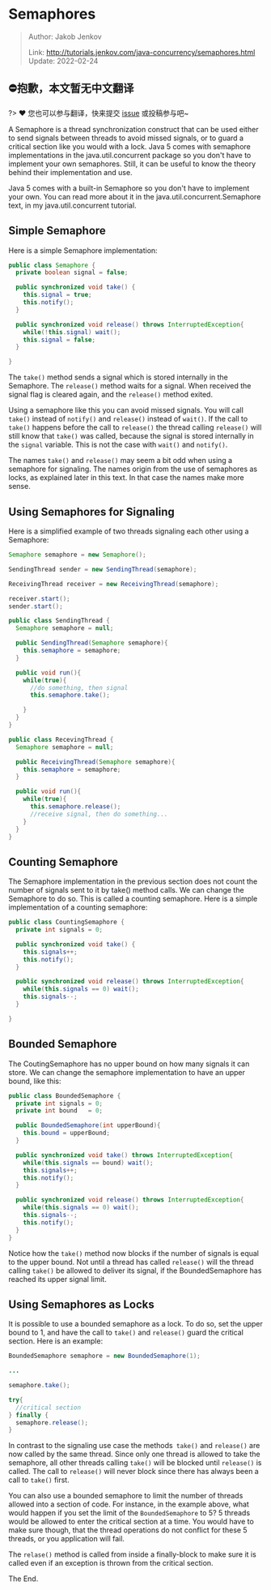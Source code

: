 # Semaphores

> Author: Jakob Jenkov
>
> Link: http://tutorials.jenkov.com/java-concurrency/semaphores.html  Update: 2022-02-24

## ⛔抱歉，本文暂无中文翻译
?> ❤️ 您也可以参与翻译，快来提交 [issue](https://github.com/senlypan/concurrent-programming-docs/issues) 或投稿参与吧~

A Semaphore is a thread synchronization construct that can be used either to send signals between threads to avoid missed signals, or to guard a critical section like you would with a lock. Java 5 comes with semaphore implementations in the java.util.concurrent package so you don't have to implement your own semaphores. Still, it can be useful to know the theory behind their implementation and use.

Java 5 comes with a built-in Semaphore so you don't have to implement your own. You can read more about it in the java.util.concurrent.Semaphore text, in my java.util.concurrent tutorial.

## Simple Semaphore

Here is a simple Semaphore implementation:

```java
public class Semaphore {
  private boolean signal = false;

  public synchronized void take() {
    this.signal = true;
    this.notify();
  }

  public synchronized void release() throws InterruptedException{
    while(!this.signal) wait();
    this.signal = false;
  }

}
```

The `take()` method sends a signal which is stored internally in the Semaphore. The `release()` method waits for a signal. When received the signal flag is cleared again, and the `release()` method exited.

Using a semaphore like this you can avoid missed signals. You will call `take()` instead of `notify()` and `release()` instead of `wait()`. If the call to `take()` happens before the call to `release()` the thread calling `release()` will still know that `take()` was called, because the signal is stored internally in the `signal` variable. This is not the case with `wait()` and `notify()`.

The names `take()` and `release()` may seem a bit odd when using a semaphore for signaling. The names origin from the use of semaphores as locks, as explained later in this text. In that case the names make more sense.

## Using Semaphores for Signaling

Here is a simplified example of two threads signaling each other using a Semaphore:

```java
Semaphore semaphore = new Semaphore();

SendingThread sender = new SendingThread(semaphore);

ReceivingThread receiver = new ReceivingThread(semaphore);

receiver.start();
sender.start();
```

```java
public class SendingThread {
  Semaphore semaphore = null;

  public SendingThread(Semaphore semaphore){
    this.semaphore = semaphore;
  }

  public void run(){
    while(true){
      //do something, then signal
      this.semaphore.take();

    }
  }
}
```

```java
public class RecevingThread {
  Semaphore semaphore = null;

  public ReceivingThread(Semaphore semaphore){
    this.semaphore = semaphore;
  }

  public void run(){
    while(true){
      this.semaphore.release();
      //receive signal, then do something...
    }
  }
}
```

## Counting Semaphore

The Semaphore implementation in the previous section does not count the number of signals sent to it by take() method calls. We can change the Semaphore to do so. This is called a counting semaphore. Here is a simple implementation of a counting semaphore:

```java
public class CountingSemaphore {
  private int signals = 0;

  public synchronized void take() {
    this.signals++;
    this.notify();
  }

  public synchronized void release() throws InterruptedException{
    while(this.signals == 0) wait();
    this.signals--;
  }

}
```

## Bounded Semaphore

The CoutingSemaphore has no upper bound on how many signals it can store. We can change the semaphore implementation to have an upper bound, like this:

```java
public class BoundedSemaphore {
  private int signals = 0;
  private int bound   = 0;

  public BoundedSemaphore(int upperBound){
    this.bound = upperBound;
  }

  public synchronized void take() throws InterruptedException{
    while(this.signals == bound) wait();
    this.signals++;
    this.notify();
  }

  public synchronized void release() throws InterruptedException{
    while(this.signals == 0) wait();
    this.signals--;
    this.notify();
  }
}
```

Notice how the `take()` method now blocks if the number of signals is equal to the upper bound. Not until a thread has called `release()` will the thread calling `take()` be allowed to deliver its signal, if the BoundedSemaphore has reached its upper signal limit.

## Using Semaphores as Locks

It is possible to use a bounded semaphore as a lock. To do so, set the upper bound to 1, and have the call to `take()` and `release()` guard the critical section. Here is an example:

```java
BoundedSemaphore semaphore = new BoundedSemaphore(1);

...

semaphore.take();

try{
  //critical section
} finally {
  semaphore.release();
}
```

In contrast to the signaling use case the methods` take()` and `release()` are now called by the same thread. Since only one thread is allowed to take the semaphore, all other threads calling `take()` will be blocked until `release()` is called. The call to `release()` will never block since there has always been a call to `take()` first.

You can also use a bounded semaphore to limit the number of threads allowed into a section of code. For instance, in the example above, what would happen if you set the limit of the `BoundedSemaphore` to 5? 5 threads would be allowed to enter the critical section at a time. You would have to make sure though, that the thread operations do not conflict for these 5 threads, or you application will fail.

The `relase()` method is called from inside a finally-block to make sure it is called even if an exception is thrown from the critical section.

The End.
